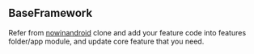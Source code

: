 
## BaseFramework 
Refer from [nowinandroid](https://github.com/android/nowinandroid)
clone and add your feature code into features folder/app module, and update core feature that you need.
